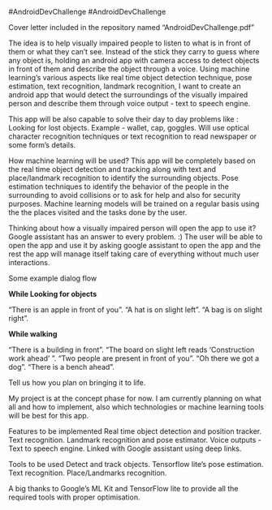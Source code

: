 #AndroidDevChallenge
#AndroidDevChallenge

Cover letter included in the repository named “AndroidDevChallenge.pdf”

The idea is to help visually impaired people to listen to what is in front of them or what they can’t see. Instead of the stick they carry to guess where any object is,
holding an android app with camera access to detect objects in front of them and describe the object through a voice. Using machine learning’s various aspects like real time object detection technique, pose estimation, text recognition, landmark recognition, I want to create an android app that would detect the surroundings of the visually impaired person and describe them through voice output - text to speech engine. 

This app will be also capable to solve their day to day problems like :
Looking for lost objects. Example - wallet, cap, goggles.
Will use optical character recognition techniques or text recognition to read newspaper or some form’s details.

How machine learning will be used?
This app will be completely based on the real time object detection and tracking along with text and place/landmark recognition to identify the surrounding objects. Pose estimation techniques to identify the behavior of the people in the surrounding to avoid collisions or to ask for help and also for security purposes. Machine learning models will be trained on a regular basis using the the places visited and the tasks done by the user.

Thinking about how a visually impaired person will open the app to use it?
Google assistant has an answer to every problem. :)
The user will be able to open the app and use it by asking google assistant to open the app and the rest the app will manage itself taking care of everything without much user interactions.

Some example dialog flow

**While Looking for objects**

“There is an apple in front of you”.
“A hat is on slight left”.
“A bag is on slight right”.

**While walking**

“There is a building in front”.
“The board on slight left reads ‘Construction work ahead’ ”.
“Two people are present in front of you”.
“Oh there we got a dog”.
“There is a bench ahead”.


Tell us how you plan on bringing it to life. 

My project is at the concept phase for now. I am currently planning on what all and how to implement, also which technologies or machine learning tools will be best for this app.

Features to be implemented
Real time object detection and position tracker.
Text recognition.
Landmark recognition and pose estimator.
Voice outputs - Text to speech engine.
Linked with Google assistant using deep links.

Tools to be used 
Detect and track objects.
Tensorflow lite’s pose estimation.
Text recognition.
Place/Landmarks recognition.

A big thanks to Google’s ML Kit and TensorFlow lite to provide all the required tools with proper optimisation.

